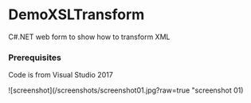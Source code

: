 # DemoXSLTransform
C#.NET web form to show how to transform XML

### Prerequisites

Code is from Visual Studio 2017

![screenshot](/screenshots/screenshot01.jpg?raw=true "screenshot 01)

